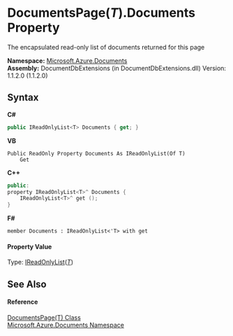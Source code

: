 # DocumentsPage(*T*).Documents Property 
 

The encapsulated read-only list of documents returned for this page

**Namespace:**&nbsp;<a href="856b2e23-9c8b-2618-f913-67d85d500616">Microsoft.Azure.Documents</a><br />**Assembly:**&nbsp;DocumentDbExtensions (in DocumentDbExtensions.dll) Version: 1.1.2.0 (1.1.2.0)

## Syntax

**C#**<br />
``` C#
public IReadOnlyList<T> Documents { get; }
```

**VB**<br />
``` VB
Public ReadOnly Property Documents As IReadOnlyList(Of T)
	Get
```

**C++**<br />
``` C++
public:
property IReadOnlyList<T>^ Documents {
	IReadOnlyList<T>^ get ();
}
```

**F#**<br />
``` F#
member Documents : IReadOnlyList<'T> with get

```


#### Property Value
Type: <a href="http://msdn2.microsoft.com/en-us/library/hh192385" target="_blank">IReadOnlyList</a>(<a href="5a3674e4-2b1a-2bad-ab7b-08208cdce377">*T*</a>)

## See Also


#### Reference
<a href="5a3674e4-2b1a-2bad-ab7b-08208cdce377">DocumentsPage(T) Class</a><br /><a href="856b2e23-9c8b-2618-f913-67d85d500616">Microsoft.Azure.Documents Namespace</a><br />